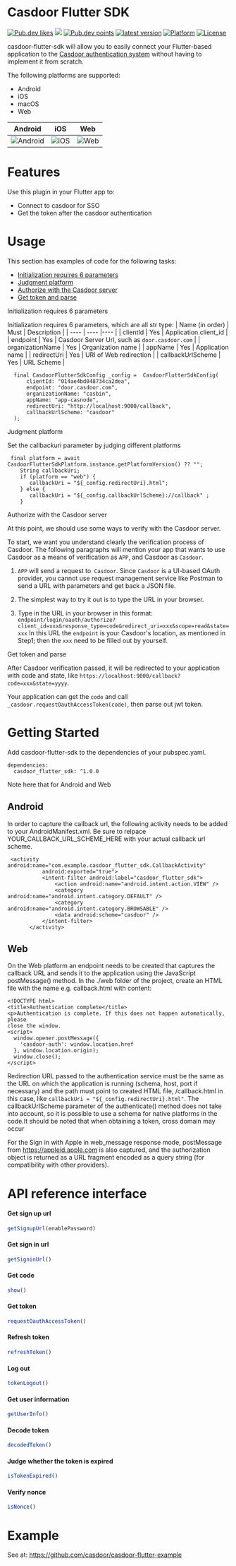 # Casdoor Flutter SDK

<p align="left">
    <a href="https://pub.dev/packages/casdoor_flutter_sdk"><img src="https://badges.bar/casdoor_flutter_sdk/likes" alt="Pub.dev likes"/></a>
    <a href="https://pub.dev/packages/casdoor_flutter_sdk" alt="Pub.dev popularity"><img src="https://badges.bar/casdoor_flutter_sdk/popularity"/></a>
    <a href="https://pub.dev/packages/casdoor_flutter_sdk"><img src="https://badges.bar/casdoor_flutter_sdk/pub%20points" alt="Pub.dev points"/></a>
    <a href="https://pub.dev/packages/casdoor_flutter_sdk"><img src="https://img.shields.io/pub/v/casdoor_flutter_sdk.svg?include_prereleases" alt="latest version"/></a>
    <a href="https://pub.dev/packages/casdoor_flutter_sdk"><img src="https://img.shields.io/badge/Platform-Android%20%7C%20iOS%20%7C%20macOS%20%7C%20Web-blue?logo=flutter" alt="Platform"/></a>
    <a href="./LICENSE"><img src="https://img.shields.io/github/license/agoraio-community/flutter-uikit?color=lightgray" alt="License"/></a>
</p>

casdoor-flutter-sdk will allow you to easily connect your Flutter-based application to the [Casdoor authentication system](https://casdoor.org/) without having to implement it from scratch.

The following platforms are supported:

+ Android
+ iOS 
+ macOS
+ Web

|  **Android**   | **iOS**  | **Web** |
|  ----  | ----  |----  |
| ![Android](screen-andriod.gif) |![iOS](screen-ios.gif)  |![Web](screen-web.gif) |

# Features
Use this plugin in your Flutter app to:

+ Connect to casdoor for SSO
+ Get the token after the casdoor authentication

# Usage
This section has examples of code for the following tasks:

+ [Initialization requires 6 parameters](#jump1)
+ [Judgment platform](#jump2)
+ [Authorize with the Casdoor server](#jump3)
+ [Get token and parse](#jump4)

<span id="jump1">Initialization requires 6 parameters</span>

Initialization requires 6 parameters, which are all str type:
|  Name (in order)   | Must  | Description |
|  ----  | ----  |----  |
| clientId  | Yes | Application.client_id |
| endpoint  | Yes | Casdoor Server Url, such as `door.casdoor.com` |
| organizationName  | Yes | Organization name |
| appName  | Yes | Application name |
| redirectUri  | Yes | URI of Web redirection |
| callbackUrlScheme  | Yes | URL Scheme |

```
  final CasdoorFlutterSdkConfig _config =  CasdoorFlutterSdkConfig(
      clientId: "014ae4bd048734ca2dea",
      endpoint: "door.casdoor.com",
      organizationName: "casbin",
      appName: "app-casnode",
      redirectUri: "http://localhost:9000/callback",
      callbackUrlScheme: "casdoor"
  );
```
<span id="jump2">Judgment platform</span>

Set the callbackuri parameter by judging different platforms

```
 final platform = await CasdoorFlutterSdkPlatform.instance.getPlatformVersion() ?? "";
    String callbackUri;
    if (platform == "web") {
       callbackUri = "${_config.redirectUri}.html";
    } else {
       callbackUri = "${_config.callbackUrlScheme}://callback" ;
    }
```

<span id="jump3">Authorize with the Casdoor server</span>

At this point, we should use some ways to verify with the Casdoor server.

To start, we want you understand clearly the verification process of Casdoor. The following paragraphs will mention your app that wants to use Casdoor as a means of verification as `APP`, and Casdoor as `Casdoor`.

1. `APP` will send a request to` Casdoor`.
Since `Casdoor` is a UI-based OAuth provider, you cannot use request management service like Postman to send a URL with parameters and get back a JSON file.

2. The simplest way to try it out is to type the URL in your browser.

3. Type in the URL in your browser in this format: `endpoint/login/oauth/authorize?client_id=xxx&response_type=code&redirect_uri=xxx&scope=read&state=xxx`
In this URL the `endpoint` is your Casdoor's location, as mentioned in Step1; then the `xxx` need to be filled out by yourself.

<span id="jump4">Get token and parse</span>

After Casdoor verification passed, it will be redirected to your application with code and state, like `https://localhost:9000/callback?code=xxx&state=yyyy`.

Your application can get the `code` and call` _casdoor.requestOauthAccessToken(code)`, then parse out jwt token.

# Getting Started
Add casdoor-flutter-sdk to the dependencies of your pubspec.yaml.
```
dependencies:
  casdoor_flutter_sdk: ^1.0.0
```
Note here that for Android and Web

## Android
In order to capture the callback url, the following activity needs to be added to your AndroidManifest.xml. Be sure to relpace YOUR_CALLBACK_URL_SCHEME_HERE with your actual callback url scheme.
```
 <activity android:name="com.example.casdoor_flutter_sdk.CallbackActivity"
           android:exported="true">
           <intent-filter android:label="casdoor_flutter_sdk">
               <action android:name="android.intent.action.VIEW" />
               <category android:name="android.intent.category.DEFAULT" />
               <category android:name="android.intent.category.BROWSABLE" />
               <data android:scheme="casdoor" />
           </intent-filter>
       </activity>
```

## Web
On the Web platform an endpoint needs to be created that captures the callback URL and sends it to the application using the JavaScript postMessage() method. In the ./web folder of the project, create an HTML file with the name e.g. callback.html with content:

```
<!DOCTYPE html>
<title>Authentication complete</title>
<p>Authentication is complete. If this does not happen automatically, please
close the window.
<script>
  window.opener.postMessage({
    'casdoor-auth': window.location.href
  }, window.location.origin);
  window.close();
</script>

```
Redirection URL passed to the authentication service must be the same as the URL on which the application is running (schema, host, port if necessary) and the path must point to created HTML file, /callback.html in this case, like  `callbackUri = "${_config.redirectUri}.html"`. The callbackUrlScheme parameter of the authenticate() method does not take into account, so it is possible to use a schema for native platforms in the code.It should be noted that when obtaining a token, cross domain may occur

For the Sign in with Apple in web_message response mode, postMessage from https://appleid.apple.com is also captured, and the authorization object is returned as a URL fragment encoded as a query string (for compatibility with other providers).

# API reference interface
#### Get sign up url

```typescript
getSignupUrl(enablePassword)
```
#### Get sign in url

```typescript
getSigninUrl()
```
#### Get code

```typescript
show()
```
#### Get token

```typescript
requestOauthAccessToken()
```
#### Refresh token

```typescript
refreshToken()
```
#### Log out

```typescript
tokenLogout()
```
#### Get user information

```typescript
getUserInfo()
```
#### Decode token

```typescript
decodedToken()
```
#### Judge whether the token is expired

```typescript
isTokenExpired()
```
#### Verify nonce

```typescript
isNonce()
```
# Example
See at: https://github.com/casdoor/casdoor-flutter-example

